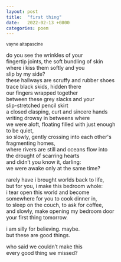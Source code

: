 ```yaml
---
layout: post
title:  "first thing"
date:   2022-02-13 +0800
categories: poem
---
```

<small>vayne altapascine</small>

<div id="poemPost"><p>do you see the wrinkles of your<br />
fingertip joints, the soft bundling of skin<br />
where i kiss them softly and you<br />
slip by my side?<br />
these hallways are scruffy and rubber shoes<br />
trace black skids, hidden there<br />
our fingers wrapped together<br />
between these grey slacks and your<br />
slip-stretched pencil skirt<br />
a closed clasping, curt and sincere hands<br />
writing drowsy in betweens where<br />
we were aloft, floating filled with just enough<br />
to be quiet,<br />
so slowly, gently crossing into each other's<br />
fragmenting homes,<br />
where rivers are still and oceans flow into<br />
the drought of scarring hearts<br />
and didn’t you know it, darling:<br />
we were awake only at the same time?</p>
<p>rarely have i brought worlds back to life,<br />
but for you, i make this bedroom whole:<br />
i tear open this world and become<br />
somewhere for you to cook dinner in,<br />
to sleep on the couch, to ask for coffee,<br />
and slowly, make opening my bedroom door<br />
your first thing tomorrow.</p>
<p>i am silly for believing. maybe.<br />
but these are good things.</p>
<p>who said we couldn’t make this<br />
every good thing we missed?</p></div>